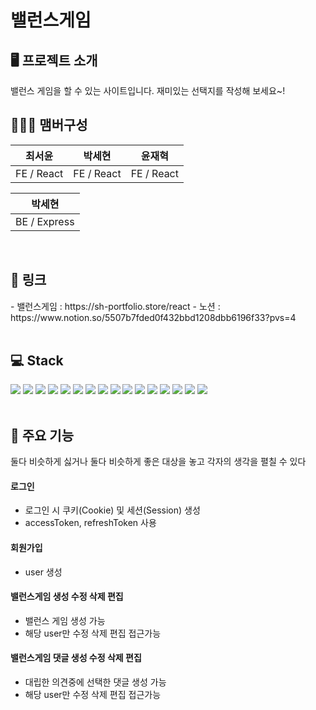 
# 밸런스게임


## 🖥️ 프로젝트 소개
밸런스 게임을 할 수 있는 사이트입니다. 재미있는 선택지를 작성해 보세요~!
<br>


## 🧑‍🤝‍🧑 맴버구성
|최서윤|박세현|윤재혁|
|---|---|---|
|FE / React|FE / React|FE / React|

|박세현|
|---|
|BE / Express|

<br/>

## 📌 링크
<div>
  - 밸런스게임 : https://sh-portfolio.store/react
  - 노션 :  https://www.notion.so/5507b7fded0f432bbd1208dbb6196f33?pvs=4
</div>
<br/>

## 💻 Stack
<div>
  <img src="https://img.shields.io/badge/nextdotjs-000000?style=for-the-badge&logo=nextdotjs&logoColor=white"/>
  <img src="https://img.shields.io/badge/react-61DAFB?style=for-the-badge&logo=react&logoColor=white">  
  <img src="https://img.shields.io/badge/reactquery-FF4154?style=for-the-badge&logo=reactquery&logoColor=white"/>
  <img src="https://img.shields.io/badge/styledcomponents-DB7093?style=for-the-badge&logo=styledcomponents&logoColor=white">
  <img src="https://img.shields.io/badge/axios-5A29E4?style=for-the-badge&logo=axios&logoColor=white">
<img src="https://img.shields.io/badge/amazonec2-FF9900?style=for-the-badge&logo=amazonec2&logoColor=white">
   <img src="https://img.shields.io/badge/sutoudio3t-7AF66?style=for-the-badge&logo=sutoudio3t&logoColor=white">
  <img src="https://img.shields.io/badge/mongoose-880000?style=for-the-badge&logo=mongoose&logoColor=white">
  <img src="https://img.shields.io/badge/mongodb-47A248?style=for-the-badge&logo=mongodb&logoColor=white">
  <img src="https://img.shields.io/badge/visualstudiocode-007ACC?style=for-the-badge&logo=visualstudiocode&logoColor=white">
  <img src="https://img.shields.io/badge/yarn-2C8EBB?style=for-the-badge&logo=yarn&logoColor=white">
  <img src="https://img.shields.io/badge/vercel-000000?style=for-the-badge&logo=vercel&logoColor=white">
  <img src="https://img.shields.io/badge/HTTPS-FF5E00?style=for-the-badge&logo=HTTPS&logoColor=white"/>
  <img src="https://img.shields.io/badge/github-181717?style=for-the-badge&logo=github&logoColor=white">
  <img src="https://img.shields.io/badge/postman-FF6C37?style=for-the-badge&logo=postman&logoColor=white">
  <img src="https://img.shields.io/badge/notion-000000?style=for-the-badge&logo=notion&logoColor=white">
</div>
<br/>

## 📌 주요 기능
둘다 비슷하게 싫거나 둘다 비슷하게 좋은 대상을 놓고 각자의 생각을 펼칠 수 있다
#### 로그인
- 로그인 시 쿠키(Cookie) 및 세션(Session) 생성
- accessToken, refreshToken 사용
#### 회원가입 
- user 생성
#### 밸런스게임 생성 수정 삭제 편집
- 밸런스 게임 생성 가능
- 해당 user만 수정 삭제 편집 접근가능
#### 밸런스게임 댓글 생성 수정 삭제 편집
- 대립한 의견중에 선택한 댓글 생성 가능
- 해당 user만 수정 삭제 편집 접근가능
